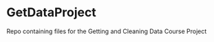GetDataProject
==============

Repo containing files for the Getting and Cleaning Data Course Project
